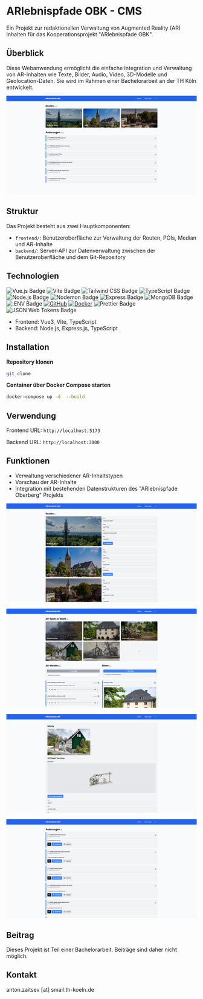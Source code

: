 # ARlebnispfade OBK - CMS

Ein Projekt zur redaktionellen Verwaltung von Augmented Reality (AR) Inhalten für das Kooperationsprojekt "ARlebnispfade OBK".

## Überblick

Diese Webanwendung ermöglicht die einfache Integration und Verwaltung von AR-Inhalten wie Texte, Bilder, Audio, Video, 3D-Modelle und Geolocation-Daten. Sie wird im Rahmen einer Bachelorarbeit an der TH Köln entwickelt.

![ARlebnispfade OBK - CMS](docs/screenshot-home.png)

## Struktur

Das Projekt besteht aus zwei Hauptkomponenten:

- `frontend/`: Benutzeroberfläche zur Verwaltung der Routen, POIs, Median und AR-Inhalte
- `backend/`: Server-API zur Datenverwaltung zwischen der Benutzeroberfläche und dem Git-Repository

## Technologien

![Vue.js Badge](https://img.shields.io/badge/Vue.js-4FC08D?logo=vuedotjs&logoColor=fff&style=for-the-badge)
![Vite Badge](https://img.shields.io/badge/Vite-646CFF?logo=vite&logoColor=fff&style=for-the-badge)
![Tailwind CSS Badge](https://img.shields.io/badge/-Tailwind%20CSS-38B2AC?style=for-the-badge&logo=tailwind-css&logoColor=white)
![TypeScript Badge](https://img.shields.io/badge/TypeScript-3178C6?logo=typescript&logoColor=fff&style=for-the-badge)
![Node.js Badge](https://img.shields.io/badge/Node.js-5FA04E?logo=nodedotjs&logoColor=fff&style=for-the-badge)
![Nodemon Badge](https://img.shields.io/badge/Nodemon-76D04B?logo=nodemon&logoColor=fff&style=for-the-badge)
![Express Badge](https://img.shields.io/badge/Express-000?logo=express&logoColor=fff&style=for-the-badge)
![MongoDB Badge](https://img.shields.io/badge/MongoDB-47A248?logo=mongodb&logoColor=fff&style=for-the-badge)
![.ENV Badge](https://img.shields.io/badge/.ENV-ECD53F?logo=dotenv&logoColor=000&style=for-the-badge)
[![GitHub](https://img.shields.io/badge/GitHub-100000?style=for-the-badge&logo=github&logoColor=white)](https://github.com/)
[![Docker](https://img.shields.io/badge/Docker-2496ED?style=for-the-badge&logo=docker&logoColor=white)](https://www.docker.com/)
![Prettier Badge](https://img.shields.io/badge/Prettier-F7B93E?logo=prettier&logoColor=fff&style=for-the-badge)
![JSON Web Tokens Badge](https://img.shields.io/badge/JSON%20Web%20Tokens-000?logo=jsonwebtokens&logoColor=fff&style=for-the-badge)

- Frontend: Vue3, Vite, TypeScript
- Backend: Node.js, Express.js, TypeScript

## Installation

**Repository klonen**

```bash
git clone
```

**Container über Docker Compose starten**

```bash
docker-compose up -d  --build
```

## Verwendung

Frontend URL: `http://localhost:5173`

Backend URL: `http://localhost:3000`

## Funktionen

- Verwaltung verschiedener AR-Inhaltstypen
- Vorschau der AR-Inhalte
- Integration mit bestehenden Datenstrukturen des "ARlebnispfade Oberberg" Projekts

![ARlebnispfade OBK - CMS](docs/screenshot-routes.png)

![ARlebnispfade OBK - CMS](docs/screenshot-wiehl.png)

![ARlebnispfade OBK - CMS](docs/screenshot-muehle.png)

![ARlebnispfade OBK - CMS](docs/screenshot-changes.png)

## Beitrag

Dieses Projekt ist Teil einer Bachelorarbeit. Beiträge sind daher nicht möglich.

## Kontakt

anton.zaitsev [at] smail.th-koeln.de

